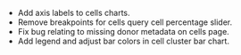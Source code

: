 - Add axis labels to cells charts.
- Remove breakpoints for cells query cell percentage slider.
- Fix bug relating to missing donor metadata on cells page.
- Add legend and adjust bar colors in cell cluster bar chart.